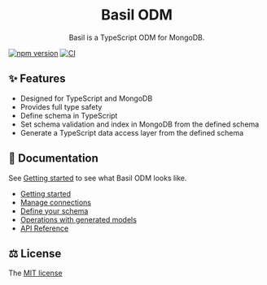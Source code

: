 <div align="center">
  <h1>Basil ODM</h1>

  <p align="center">
    Basil is a TypeScript ODM for MongoDB.
  </p>
</div>

[![npm version](https://badge.fury.io/js/@relayhub%2Fbasil-odm.svg)](https://badge.fury.io/js/@relayhub%2Fbasil-odm) [![CI](https://github.com/relayhub/basil-odm/actions/workflows/ci.yaml/badge.svg?branch=main)](https://github.com/relayhub/basil-odm/actions/workflows/ci.yaml)

## ✨ Features

 - Designed for TypeScript and MongoDB
 - Provides full type safety
 - Define schema in TypeScript
 - Set schema validation and index in MongoDB from the defined schema
 - Generate a TypeScript data access layer from the defined schema

## 📖 Documentation

See [Getting started](./docs/00_getting_started.md) to see what Basil ODM looks like.

 - [Getting started](./docs/00_getting_started.md)
 - [Manage connections](./docs/01_connection.md)
 - [Define your schema](./docs/02_schema.md)
 - [Operations with generated models](./docs/03_crud.md)
 - [API Reference](./docs/api/README.md)

## ⚖️ License

The [MIT license](./LICENSE)
